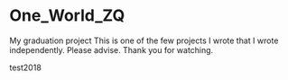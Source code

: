 # One_World_ZQ
My graduation project
This is one of the few projects I wrote that I wrote independently. Please advise.
Thank you for watching.

test2018
